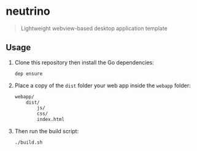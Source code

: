 # neutrino

> Lightweight webview-based desktop application template

## Usage

1. Clone this repository then install the Go dependencies:
    ```bash
    dep ensure
    ```

2. Place a copy of the `dist` folder your web app inside the `webapp` folder:
    ```bash
    webapp/
        dist/
            js/
            css/
            index.html
    ```

3. Then run the build script:
    ```bash
    ./build.sh
    ```
